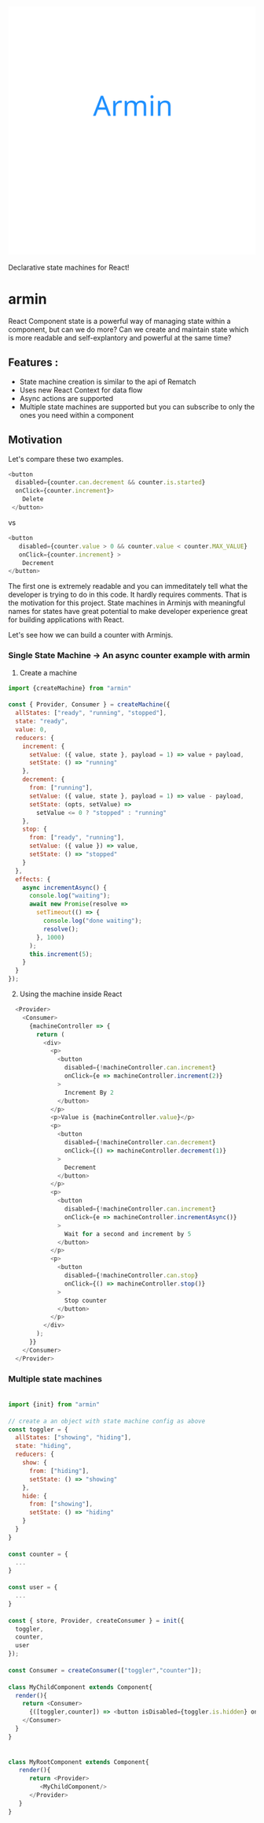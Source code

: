 <img src="https://github.com/imbhargav5/armin/blob/master/.github/logo.svg"/>

Declarative state machines for React!

# armin

React Component state is a powerful way of managing state within a component, but can we do more? Can we create and maintain state which is more readable and self-explantory and powerful at the same time? 


## Features : 

  - State machine creation is similar to the api of Rematch
  - Uses new React Context for data flow
  - Async actions are supported
  - Multiple state machines are supported but you can subscribe to only the ones you need
    within a component
 

## Motivation

Let's compare these two examples.

```javascript
<button 
  disabled={counter.can.decrement && counter.is.started} 
  onClick={counter.increment}> 
    Delete 
 </button>
```

vs 

```javascript
<button 
   disabled={counter.value > 0 && counter.value < counter.MAX_VALUE} 
   onClick={counter.increment} > 
    Decrement 
</button>
```

The first one is extremely readable and you can immeditately tell what the developer is trying to do in this code. It hardly requires comments. That is the motivation for this project. 
State machines in Arminjs with meaningful names for states have great potential to make developer experience great for building applications with React.

Let's see how we can build a counter with Arminjs.

### Single State Machine -> An async counter example with armin

1. Create a machine

```javascript
import {createMachine} from "armin"

const { Provider, Consumer } = createMachine({
  allStates: ["ready", "running", "stopped"],
  state: "ready",
  value: 0,
  reducers: {
    increment: {
      setValue: ({ value, state }, payload = 1) => value + payload,
      setState: () => "running"
    },
    decrement: {
      from: ["running"],
      setValue: ({ value, state }, payload = 1) => value - payload,
      setState: (opts, setValue) =>
        setValue <= 0 ? "stopped" : "running"
    },
    stop: {
      from: ["ready", "running"],
      setValue: ({ value }) => value,
      setState: () => "stopped"
    }
  },
  effects: {
    async incrementAsync() {
      console.log("waiting");
      await new Promise(resolve =>
        setTimeout(() => {
          console.log("done waiting");
          resolve();
        }, 1000)
      );
      this.increment(5);
    }
  }
});

```

2. Using the machine inside React 

```javascript
  <Provider>
    <Consumer>
      {machineController => {
        return (
          <div>
            <p>
              <button
                disabled={!machineController.can.increment}
                onClick={e => machineController.increment(2)}
              >
                Increment By 2
              </button>
            </p>
            <p>Value is {machineController.value}</p>
            <p>
              <button
                disabled={!machineController.can.decrement}
                onClick={() => machineController.decrement(1)}
              >
                Decrement
              </button>
            </p>
            <p>
              <button
                disabled={!machineController.can.increment}
                onClick={e => machineController.incrementAsync()}
              >
                Wait for a second and increment by 5
              </button>
            </p>
            <p>
              <button
                disabled={!machineController.can.stop}
                onClick={() => machineController.stop()}
              >
                Stop counter
              </button>
            </p>
          </div>
        );
      }}
    </Consumer>
  </Provider>

```


### Multiple state machines

```javascript

import {init} from "armin"

// create a an object with state machine config as above
const toggler = {
  allStates: ["showing", "hiding"],
  state: "hiding",
  reducers: {
    show: {
      from: ["hiding"],
      setState: () => "showing"
    },
    hide: {
      from: ["showing"],
      setState: () => "hiding"
    }
  }
}

const counter = {
  ...
}

const user = {
  ...
}

const { store, Provider, createConsumer } = init({
  toggler,
  counter,
  user
});

const Consumer = createConsumer(["toggler","counter"]);

class MyChildComponent extends Component{
  render(){
    return <Consumer>
      {([toggler,counter]) => <button isDisabled={toggler.is.hidden} onClick={counter.increment}>{counter.value}</button>}
    </Consumer>
  }
}


class MyRootComponent extends Component{
   render(){
      return <Provider>
         <MyChildComponent/>
      </Provider>
   }
}


```



